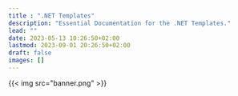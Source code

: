 ```yaml
---
title : ".NET Templates"
description: "Essential Documentation for the .NET Templates."
lead: ""
date: 2023-05-13 10:26:50+02:00
lastmod: 2023-09-01 20:26:50+02:00
draft: false
images: []
---
```

{{< img src="banner.png" >}}
